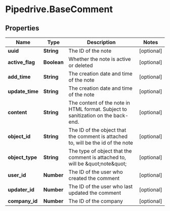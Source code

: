 # Pipedrive.BaseComment

## Properties

Name | Type | Description | Notes
------------ | ------------- | ------------- | -------------
**uuid** | **String** | The ID of the note | [optional] 
**active_flag** | **Boolean** | Whether the note is active or deleted | [optional] 
**add_time** | **String** | The creation date and time of the note | [optional] 
**update_time** | **String** | The creation date and time of the note | [optional] 
**content** | **String** | The content of the note in HTML format. Subject to sanitization on the back-end. | [optional] 
**object_id** | **String** | The ID of the object that the comment is attached to, will be the id of the note | [optional] 
**object_type** | **String** | The type of object that the comment is attached to, will be \&quot;note\&quot; | [optional] 
**user_id** | **Number** | The ID of the user who created the comment | [optional] 
**updater_id** | **Number** | The ID of the user who last updated the comment | [optional] 
**company_id** | **Number** | The ID of the company | [optional] 


